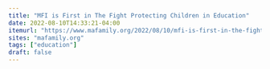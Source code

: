 ```yaml
---
title: "MFI is First in The Fight Protecting Children in Education"
date: 2022-08-10T14:33:21-04:00
itemurl: "https://www.mafamily.org/2022/08/10/mfi-is-first-in-the-fight-protecting-children-in-education/"
sites: "mafamily.org"
tags: ["education"]
draft: false
---
```


